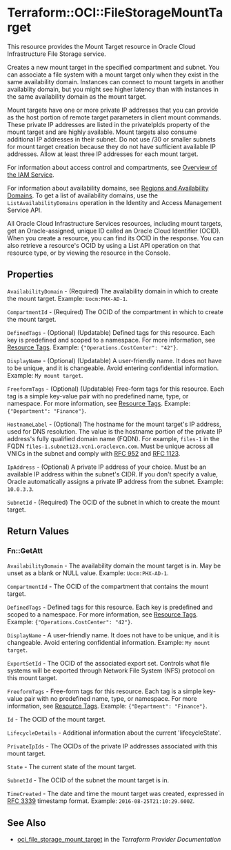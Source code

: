 # Terraform::OCI::FileStorageMountTarget

This resource provides the Mount Target resource in Oracle Cloud Infrastructure File Storage service.

Creates a new mount target in the specified compartment and
subnet. You can associate a file system with a mount
target only when they exist in the same availability domain. Instances
can connect to mount targets in another availablity domain, but
you might see higher latency than with instances in the same
availability domain as the mount target.

Mount targets have one or more private IP addresses that you can
provide as the host portion of remote target parameters in
client mount commands. These private IP addresses are listed
in the privateIpIds property of the mount target and are highly available. Mount
targets also consume additional IP addresses in their subnet.
Do not use /30 or smaller subnets for mount target creation because they
do not have sufficient available IP addresses.
Allow at least three IP addresses for each mount target.

For information about access control and compartments, see
[Overview of the IAM
Service](https://docs.cloud.oracle.com/iaas/Content/Identity/Concepts/overview.htm).

For information about availability domains, see [Regions and
Availability Domains](https://docs.cloud.oracle.com/iaas/Content/General/Concepts/regions.htm).
To get a list of availability domains, use the
`ListAvailabilityDomains` operation in the Identity and Access
Management Service API.

All Oracle Cloud Infrastructure Services resources, including
mount targets, get an Oracle-assigned, unique ID called an
Oracle Cloud Identifier (OCID).  When you create a resource,
you can find its OCID in the response. You can also retrieve a
resource's OCID by using a List API operation on that resource
type, or by viewing the resource in the Console.

## Properties

`AvailabilityDomain` - (Required) The availability domain in which to create the mount target.  Example: `Uocm:PHX-AD-1`.

`CompartmentId` - (Required) The OCID of the compartment in which to create the mount target.

`DefinedTags` - (Optional) (Updatable) Defined tags for this resource. Each key is predefined and scoped to a namespace. For more information, see [Resource Tags](https://docs.cloud.oracle.com/iaas/Content/General/Concepts/resourcetags.htm). Example: `{"Operations.CostCenter": "42"}`.

`DisplayName` - (Optional) (Updatable) A user-friendly name. It does not have to be unique, and it is changeable. Avoid entering confidential information.  Example: `My mount target`.

`FreeformTags` - (Optional) (Updatable) Free-form tags for this resource. Each tag is a simple key-value pair with no predefined name, type, or namespace. For more information, see [Resource Tags](https://docs.cloud.oracle.com/iaas/Content/General/Concepts/resourcetags.htm). Example: `{"Department": "Finance"}`.

`HostnameLabel` - (Optional) The hostname for the mount target's IP address, used for DNS resolution. The value is the hostname portion of the private IP address's fully qualified domain name (FQDN). For example, `files-1` in the FQDN `files-1.subnet123.vcn1.oraclevcn.com`. Must be unique across all VNICs in the subnet and comply with [RFC 952](https://tools.ietf.org/html/rfc952) and [RFC 1123](https://tools.ietf.org/html/rfc1123).

`IpAddress` - (Optional) A private IP address of your choice. Must be an available IP address within the subnet's CIDR. If you don't specify a value, Oracle automatically assigns a private IP address from the subnet.  Example: `10.0.3.3`.

`SubnetId` - (Required) The OCID of the subnet in which to create the mount target.


## Return Values

### Fn::GetAtt

`AvailabilityDomain` - The availability domain the mount target is in. May be unset as a blank or NULL value.  Example: `Uocm:PHX-AD-1`.

`CompartmentId` - The OCID of the compartment that contains the mount target.

`DefinedTags` - Defined tags for this resource. Each key is predefined and scoped to a namespace. For more information, see [Resource Tags](https://docs.cloud.oracle.com/iaas/Content/General/Concepts/resourcetags.htm). Example: `{"Operations.CostCenter": "42"}`.

`DisplayName` - A user-friendly name. It does not have to be unique, and it is changeable. Avoid entering confidential information.  Example: `My mount target`.

`ExportSetId` - The OCID of the associated export set. Controls what file systems will be exported through Network File System (NFS) protocol on this mount target.

`FreeformTags` - Free-form tags for this resource. Each tag is a simple key-value pair with no predefined name, type, or namespace. For more information, see [Resource Tags](https://docs.cloud.oracle.com/iaas/Content/General/Concepts/resourcetags.htm). Example: `{"Department": "Finance"}`.

`Id` - The OCID of the mount target.

`LifecycleDetails` - Additional information about the current 'lifecycleState'.

`PrivateIpIds` - The OCIDs of the private IP addresses associated with this mount target.

`State` - The current state of the mount target.

`SubnetId` - The OCID of the subnet the mount target is in.

`TimeCreated` - The date and time the mount target was created, expressed in [RFC 3339](https://tools.ietf.org/rfc/rfc3339) timestamp format.  Example: `2016-08-25T21:10:29.600Z`.

## See Also

* [oci_file_storage_mount_target](https://www.terraform.io/docs/providers/oci/r/file_storage_mount_target.html) in the _Terraform Provider Documentation_